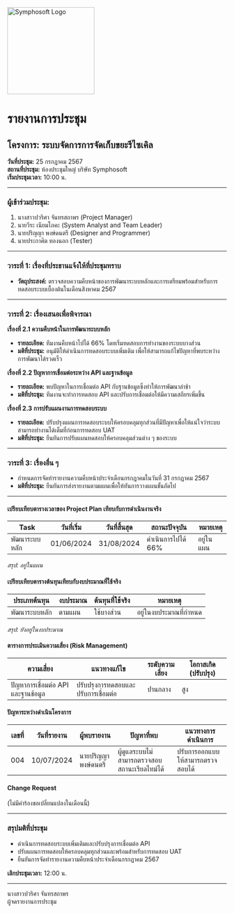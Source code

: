 <img src="https://www.symphosoft.com/logo/symphosoftLogo.png" alt="Symphosoft Logo" width="200"/>

# รายงานการประชุม

## โครงการ: ระบบจัดการการจัดเก็บขยะรีไซเคิล 
**วันที่ประชุม:** 25 กรกฎาคม 2567  
**สถานที่ประชุม:** ห้องประชุมใหญ่ บริษัท Symphosoft  
**เริ่มประชุมเวลา:** 10:00 น.

---

### ผู้เข้าร่วมประชุม:
1. นางสาวปวริศา จันทรสถาพร (Project Manager)
2. นายวีระ เนียมโภคะ (System Analyst and Team Leader)
3. นายปริญญา พงษ์ดนตรี (Designer and Programmer)
4. นายประกาศิต ทองนอก (Tester)

---

### วาระที่ 1: เรื่องที่ประธานแจ้งให้ที่ประชุมทราบ
- **วัตถุประสงค์:** ตรวจสอบความคืบหน้าของการพัฒนาระบบหลักและการเตรียมพร้อมสำหรับการทดสอบระบบเบื้องต้นในเดือนสิงหาคม 2567

---

### วาระที่ 2: เรื่องเสนอเพื่อพิจารณา

**เรื่องที่ 2.1 ความคืบหน้าในการพัฒนาระบบหลัก**  
- **รายละเอียด:** ทีมงานคืบหน้าไปได้ 66% โดยเริ่มทดสอบการทำงานของระบบบางส่วน
- **มติที่ประชุม:** อนุมัติให้ดำเนินการทดสอบระบบเพิ่มเติม เพื่อให้สามารถแก้ไขปัญหาที่พบระหว่างการพัฒนาได้รวดเร็ว

**เรื่องที่ 2.2 ปัญหาการเชื่อมต่อระหว่าง API และฐานข้อมูล**  
- **รายละเอียด:** พบปัญหาในการเชื่อมต่อ API กับฐานข้อมูลซึ่งทำให้การพัฒนาล่าช้า
- **มติที่ประชุม:** ทีมงานจะทำการทดสอบ API และปรับการเชื่อมต่อให้มีความเสถียรเพิ่มขึ้น

**เรื่องที่ 2.3 การปรับแผนงานการทดสอบระบบ**  
- **รายละเอียด:** ปรับปรุงแผนการทดสอบระบบให้ครอบคลุมทุกส่วนที่มีปัญหาเพื่อให้แน่ใจว่าระบบสามารถทำงานได้เต็มที่ก่อนการทดสอบ UAT
- **มติที่ประชุม:** ยืนยันการปรับแผนทดสอบให้ครอบคลุมส่วนต่าง ๆ ของระบบ

---

### วาระที่ 3: เรื่องอื่น ๆ  
- กำหนดการจัดทำรายงานความคืบหน้าประจำเดือนกรกฎาคมในวันที่ 31 กรกฎาคม 2567  
- **มติที่ประชุม:** ยืนยันการส่งรายงานตามแผนเพื่อให้ทันการวางแผนขั้นถัดไป

---

#### เปรียบเทียบตารางเวลาของ Project Plan เทียบกับการดำเนินงานจริง  

| Task | วันที่เริ่ม | วันที่สิ้นสุด | สถานะปัจจุบัน | หมายเหตุ |
|------|-------------|---------------|---------------|-----------|
| พัฒนาระบบหลัก | 01/06/2024 | 31/08/2024 | ดำเนินการไปได้ 66% | อยู่ในแผน |  


*สรุป: อยู่ในแผน*

#### เปรียบเทียบตารางต้นทุนเทียบกับงบประมาณที่ใช้จริง  

| ประเภทต้นทุน | งบประมาณ | ต้นทุนที่ใช้จริง | หมายเหตุ |
|---------------|----------|----------------|---------|
| พัฒนาระบบหลัก | ตามแผน | ใช้บางส่วน | อยู่ในงบประมาณที่กำหนด |  


*สรุป: ยังอยู่ในงบประมาณ*

#### ตารางการประเมินความเสี่ยง (Risk Management)  

| ความเสี่ยง | แนวทางแก้ไข | ระดับความเสี่ยง | โอกาสเกิด (ปรับปรุง) |
|------------|-------------|-----------------|--------------------|
| ปัญหาการเชื่อมต่อ API และฐานข้อมูล | ปรับปรุงการทดสอบและปรับการเชื่อมต่อ | ปานกลาง | สูง |  


#### ปัญหาระหว่างดำเนินโครงการ  

| เลขที่ | วันที่รายงาน | ผู้พบรายงาน | ปัญหาที่พบ | แนวทางการดำเนินการ |
|--------|--------------|-------------|------------|---------------------|
| 004    | 10/07/2024   | นายปริญญา พงษ์ดนตรี | ผู้ดูแลระบบไม่สามารถตรวจสอบสถานะเรียลไทม์ได้ | ปรับการออกแบบให้สามารถตรวจสอบได้ |  


#### Change Request  
(ไม่มีคำร้องขอเปลี่ยนแปลงในเดือนนี้)  
  
---

### สรุปมติที่ประชุม  
- ดำเนินการทดสอบระบบเพิ่มเติมและปรับปรุงการเชื่อมต่อ API  
- ปรับแผนการทดสอบให้ครอบคลุมทุกส่วนและพร้อมสำหรับการทดสอบ UAT  
- ยืนยันการจัดทำรายงานความคืบหน้าประจำเดือนกรกฎาคม 2567  

**เลิกประชุมเวลา:** 12:00 น.  

---

นางสาวปวริศา จันทรสถาพร  
ผู้จดรายงานการประชุม
